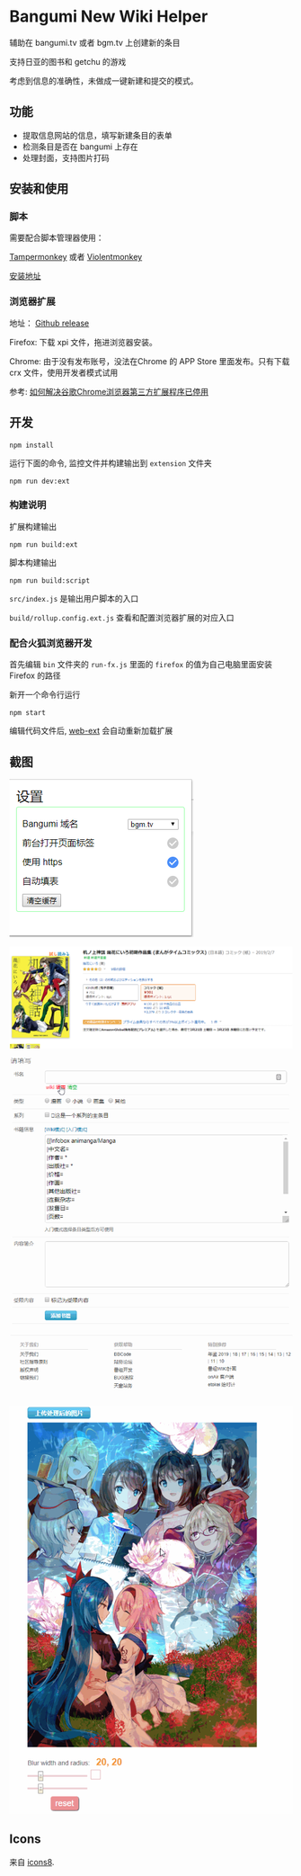 # Bangumi New Wiki Helper
辅助在 bangumi.tv 或者 bgm.tv 上创建新的条目

支持日亚的图书和 getchu 的游戏

考虑到信息的准确性，未做成一键新建和提交的模式。

## 功能
- 提取信息网站的信息，填写新建条目的表单
- 检测条目是否在 bangumi 上存在
- 处理封面，支持图片打码

## 安装和使用
### 脚本
需要配合脚本管理器使用： 

[Tampermonkey](https://chrome.google.com/webstore/detail/dhdgffkkebhmkfjojejmpbldmpobfkfo)
或者 [Violentmonkey](https://addons.mozilla.org/zh-CN/firefox/addon/violentmonkey/)

[安装地址](https://greasyfork.org/en/scripts/40041-bangumi-new-wiki-helper)

### 浏览器扩展
地址： [Github release](https://github.com/22earth/bangumi-new-wiki-helper/releases)

Firefox: 下载 xpi 文件，拖进浏览器安装。

Chrome: 由于没有发布账号，没法在Chrome 的 APP Store 里面发布。只有下载 crx 文件，使用开发者模式试用

参考: [如何解决谷歌Chrome浏览器第三方扩展程序已停用](https://jingyan.baidu.com/article/0f5fb099cbe5486d8334ea2c.html)

## 开发

    npm install

运行下面的命令, 监控文件并构建输出到 `extension` 文件夹

    npm run dev:ext

### 构建说明
扩展构建输出

    npm run build:ext

脚本构建输出

    npm run build:script
        
`src/index.js` 是输出用户脚本的入口

`build/rollup.config.ext.js` 查看和配置浏览器扩展的对应入口
### 配合火狐浏览器开发
首先编辑 `bin` 文件夹的 `run-fx.js` 里面的 `firefox` 的值为自己电脑里面安装 Firefox 的路径

新开一个命令行运行

    npm start

编辑代码文件后, [web-ext][web-ext] 会自动重新加载扩展

## 截图
![popup screenshot](screenshots/popup.png "popup screenshot")

![amazon-jp-book screenshot](screenshots/amazon-jp-book.png "amazon-jp-book screenshot")

![fill form](screenshots/fill-form.gif "fill-form screenshot")

![deal image](screenshots/deal-image.gif "deal-image screenshot")

[web-ext]: https://developer.mozilla.org/en-US/Add-ons/WebExtensions/Getting_started_with_web-ext

## Icons

来自 [icons8](https://icons8.com/).
